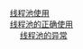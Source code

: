 

&emsp; &emsp; [线程池使用](/docs/java/concurrent/PoolUse.md)  
&emsp; &emsp; [线程池的正确使用](/docs/java/concurrent/ThreadPoolUse.md)  
&emsp; &emsp; &emsp; [线程池的异常](/docs/java/concurrent/ThreadPoolException.md)  
